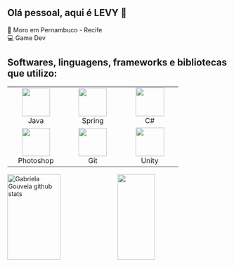 
## Olá pessoal, aqui é LEVY 👋

:pushpin: Moro em Pernambuco - Recife<br>
:computer: Game Dev<br>



## Softwares, linguagens, frameworks e bibliotecas que utilizo:
<table>
  <tbody>
    <tr>
    <tr>
</td>
      <td width="25%" align="center">
        <img height="64px" src="https://img.icons8.com/color/48/000000/java-coffee-cup-logo.png">
        <br>
        <span>Java</span>
      </td>
      <td width="25%" align="center">
        <img height="64px" src="https://img.icons8.com/color/48/000000/spring-logo.png">
        <br>
        <span>Spring<span>
        <td width="25%" align="center">
        <img height="65px" src="https://th.bing.com/th/id/OIP.o2pTQlrjiIteX1bN0wNmyAHaHa?w=800&h=800&rs=1&pid=ImgDetMain">
        <br>
        <span>C#</span>
      </td>
    </tr>
    <tr>
      <td width="25%" align="center">
        <img height="64px" src="https://img.icons8.com/fluent/48/000000/adobe-photoshop.png">
        <br>
        <span>Photoshop</span>
      </td>
      <td width="25%" align="center">
        <img height="64px" src="https://img.icons8.com/color/48/000000/git.png"">
        <br>
        <span>Git</span>
        <td width="25%" align="center">
        <img height="65px" src="https://th.bing.com/th/id/OIP.Dk7XfZUM2qrMLfCEIxfk4QHaHa?rs=1&pid=ImgDetMain">
        <br>
        <span>Unity</span>
      </td>
    </tr>
  </tbody>
</table>

  <img width="49%" height="195px" src="https://github-readme-stats.vercel.app/api?username=Levysss&show_icons=true&theme=github_dark&rank_icon=github&count_private=true&hide_border=true" alt="Gabriela Gouveia github stats" /> 
  <img width="41%" height="195px" src="https://github-readme-stats.vercel.app/api/top-langs/?username=Levysss&show_icons=true&theme=github_dark&rank_icon=github&count_private=true&hide_border=true" />

